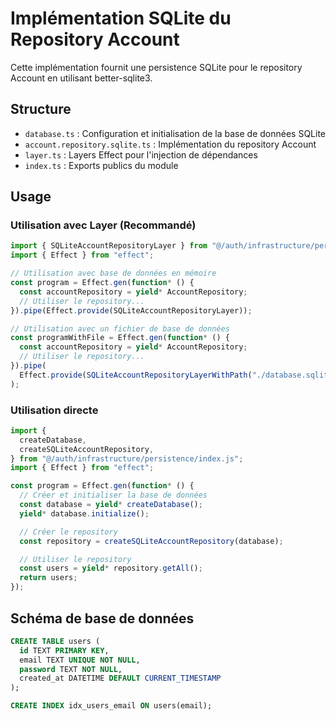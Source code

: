 # Implémentation SQLite du Repository Account

Cette implémentation fournit une persistence SQLite pour le repository Account en utilisant better-sqlite3.

## Structure

- `database.ts` : Configuration et initialisation de la base de données SQLite
- `account.repository.sqlite.ts` : Implémentation du repository Account
- `layer.ts` : Layers Effect pour l'injection de dépendances
- `index.ts` : Exports publics du module

## Usage

### Utilisation avec Layer (Recommandé)

```typescript
import { SQLiteAccountRepositoryLayer } from "@/auth/infrastructure/persistence/layer.js";
import { Effect } from "effect";

// Utilisation avec base de données en mémoire
const program = Effect.gen(function* () {
  const accountRepository = yield* AccountRepository;
  // Utiliser le repository...
}).pipe(Effect.provide(SQLiteAccountRepositoryLayer));

// Utilisation avec un fichier de base de données
const programWithFile = Effect.gen(function* () {
  const accountRepository = yield* AccountRepository;
  // Utiliser le repository...
}).pipe(
  Effect.provide(SQLiteAccountRepositoryLayerWithPath("./database.sqlite"))
);
```

### Utilisation directe

```typescript
import {
  createDatabase,
  createSQLiteAccountRepository,
} from "@/auth/infrastructure/persistence/index.js";
import { Effect } from "effect";

const program = Effect.gen(function* () {
  // Créer et initialiser la base de données
  const database = yield* createDatabase();
  yield* database.initialize();

  // Créer le repository
  const repository = createSQLiteAccountRepository(database);

  // Utiliser le repository
  const users = yield* repository.getAll();
  return users;
});
```

## Schéma de base de données

```sql
CREATE TABLE users (
  id TEXT PRIMARY KEY,
  email TEXT UNIQUE NOT NULL,
  password TEXT NOT NULL,
  created_at DATETIME DEFAULT CURRENT_TIMESTAMP
);

CREATE INDEX idx_users_email ON users(email);
```
